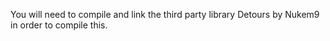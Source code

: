 You will need to compile and link the third party library Detours by Nukem9 in order to compile this.